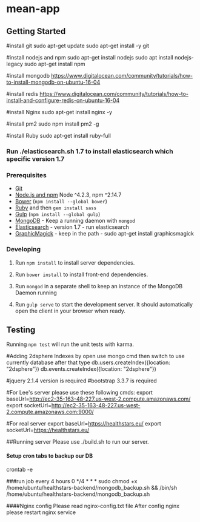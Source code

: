 # mean-app

## Getting Started

#install git
sudo apt-get update
sudo apt-get install -y git

#install nodejs and npm
sudo apt-get install nodejs
sudo apt install nodejs-legacy
sudo apt-get install npm

#install mongodb
https://www.digitalocean.com/community/tutorials/how-to-install-mongodb-on-ubuntu-16-04

#install redis
https://www.digitalocean.com/community/tutorials/how-to-install-and-configure-redis-on-ubuntu-16-04

#install Nginx
sudo apt-get install nginx -y

#install pm2
sudo npm install pm2 -g

#install Ruby
sudo apt-get install ruby-full

### Run ./elasticsearch.sh 1.7 to install elasticsearch which specific version 1.7

### Prerequisites

- [Git](https://git-scm.com/)
- [Node.js and npm](nodejs.org) Node ^4.2.3, npm ^2.14.7
- [Bower](bower.io) (`npm install --global bower`)
- [Ruby](https://www.ruby-lang.org) and then `gem install sass`
- [Gulp](http://gulpjs.com/) (`npm install --global gulp`)
- [MongoDB](https://www.mongodb.org/) - Keep a running daemon with `mongod`
- [Elasticsearch](https://www.elasticsearch.com/) - version 1.7 - run elasticsearch
- [GraphicMagick](http://www.graphicsmagick.org/) - keep in the path - sudo apt-get install graphicsmagick

### Developing

1. Run `npm install` to install server dependencies.

2. Run `bower install` to install front-end dependencies.

3. Run `mongod` in a separate shell to keep an instance of the MongoDB Daemon running

4. Run `gulp serve` to start the development server. It should automatically open the client in your browser when ready.


## Testing

Running `npm test` will run the unit tests with karma.

#Adding 2dsphere Indexes by
open use mongo cmd then switch to use currently database
after that type 
db.users.createIndex({location: "2dsphere"})
db.events.createIndex({location: "2dsphere"})

#jquery 2.1.4 version is required
#bootstrap 3.3.7 is required

#For Lee's server please use these following cmds:
export baseUrl=http://ec2-35-163-48-227.us-west-2.compute.amazonaws.com/
export socketUrl=http://ec2-35-163-48-227.us-west-2.compute.amazonaws.com:9000/

#For real server
export baseUrl=https://healthstars.eu/
export socketUrl=https://healthstars.eu/

##Running server
Please use ./build.sh to run our server.

#### Setup cron tabs to backup our DB
crontab -e

###run job every 4 hours
0 */4 * * * sudo chmod +x /home/ubuntu/healthstars-backend/mongodb_backup.sh && /bin/sh /home/ubuntu/healthstars-backend/mongodb_backup.sh


####Nginx config
Please read nginx-config.txt file
After config nginx please restart nginx service

